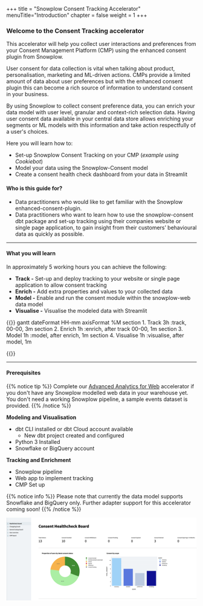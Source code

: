 +++
title = "Snowplow Consent Tracking Accelerator"
menuTitle="Introduction"
chapter = false
weight = 1
+++

### Welcome to the Consent Tracking accelerator

This accelerator will help you collect user interactions and preferences from your Consent Management Platform (CMP) using the enhanced consent plugin from Snowplow.

User consent for data collection is vital when talking about product, personalisation, marketing and ML-driven actions. CMPs provide a limited amount of data about user preferences but with the enhanced consent plugin this can become a rich source of information to understand consent in your business.

By using Snowplow to collect consent preference data, you can enrich your data model with user level, granular and context-rich selection data. Having user consent data available in your central data store allows enriching your segments or ML models with this information and take action respectfully of a user's choices.

Here you will learn how to:

- Set-up Snowplow Consent Tracking on your CMP (_example using Cookiebot_)
- Model your data using the Snowplow-Consent model
- Create a consent health check dashboard from your data in Streamlit

#### Who is this guide for?

- Data practitioners who would like to get familiar with the Snowplow enhanced-consent-plugin.
- Data practitioners who want to learn how to use the snowplow-consent dbt package and set-up tracking using their companies website or single page application, to gain insight from their customers’ behavioural data as quickly as possible.


***

#### What you will learn

In approximately 5 working hours you can achieve the following:

- **Track -** Set-up and deploy tracking to your website or single page application to allow consent tracking
- **Enrich -** Add extra properties and values to your collected data
- **Model -** Enable and run the consent module within the snowplow-web data model
- **Visualise -** Visualise the modeled data with Streamlit


{{<mermaid>}}
gantt
        dateFormat  HH-mm
        axisFormat %M
        section 1. Track
        3h          :track, 00-00, 3m
        section 2. Enrich
        1h         :enrich, after track 00-00, 1m
        section 3. Model
        1h          :model, after enrich, 1m
        section 4. Visualise
        1h          :visualise, after model, 1m

{{</mermaid >}}

***

#### Prerequisites

{{% notice tip %}}
Complete our [Advanced Analytics for Web](https://docs.snowplow.io/accelerators/web/) accelerator if you don't have any Snowplow modelled web data in your warehouse yet. You don't need a working Snowplow pipeline, a sample events dataset is provided.
{{% /notice %}}

**Modeling and Visualisation**
- dbt CLI installed or dbt Cloud account available
  - New dbt project created and configured
- Python 3 Installed
- Snowflake or BigQuery account

**Tracking and Enrichment**
- Snowplow pipeline
- Web app to implement tracking
- CMP Set up

{{% notice info %}}
Please note that currently the data model supports Snowflake and BigQuery only. Further adapter support for this accelerator coming soon!
{{% /notice %}}

!['logo-banner' ](images/streamlit_dashboard.png)



